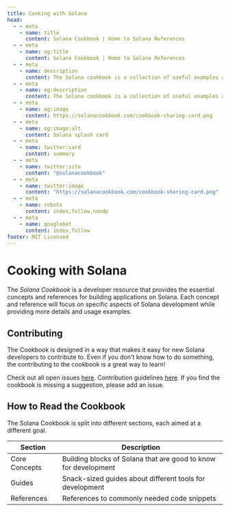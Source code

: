 ```yaml
---
title: Cooking with Solana
head:
  - - meta
    - name: title
      content: Solana Cookbook | Home to Solana References
  - - meta
    - name: og:title
      content: Solana Cookbook | Home to Solana References
  - - meta
    - name: description
      content: The Solana cookbook is a collection of useful examples and references for building on Solana
  - - meta
    - name: og:description
      content: The Solana cookbook is a collection of useful examples and references for building on Solana
  - - meta
    - name: og:image
      content: https://solanacookbook.com/cookbook-sharing-card.png
  - - meta
    - name: og:image:alt
      content: Solana splash card
  - - meta
    - name: twitter:card
      content: summary
  - - meta
    - name: twitter:site
      content: "@solanacookbook"
  - - meta
    - name: twitter:image
      content: "https://solanacookbook.com/cookbook-sharing-card.png"
  - - meta
    - name: robots
      content: index,follow,noodp
  - - meta
    - name: googlebot
      content: index,follow
footer: MIT Licensed
---
```


# Cooking with Solana

The *Solana Cookbook* is a developer resource that 
provides the essential concepts and references for 
building applications on Solana. Each concept and 
reference will focus on specific aspects of Solana 
development while providing more details and usage 
examples.

## Contributing

The Cookbook is designed in a way that makes it easy for 
new Solana developers to contribute to. Even if you 
don't know how to do something, the contributing to the 
cookbook is a great way to learn!

Check out all open issues [here](https://github.com/solana-dev-adv/solana-cookbook/issues). Contribution guidelines [here](https://github.com/solana-dev-adv/solana-cookbook#contributing). If you find the cookbook is missing a suggestion, please add an issue.

## How to Read the Cookbook

The Solana Cookbook is split into different sections, each aimed at a different goal.

| Section       | Description |
|---------------|-----------------------------------------------------------------|
| Core Concepts | Building blocks of Solana that are good to know for development |
| Guides        | Snack-sized guides about different tools for development        |
| References    | References to commonly needed code snippets                     |